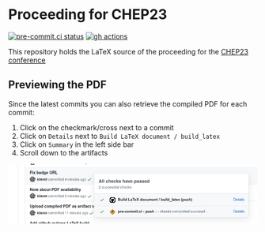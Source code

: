 # Proceeding for CHEP23

[![pre-commit.ci status](https://results.pre-commit.ci/badge/github/hsf-training/chep23-proceeding-community/main.svg)](https://results.pre-commit.ci/latest/github/hsf-training/chep23-proceeding-community/main)
[![gh actions](https://github.com/hsf-training/chep23-proceeding-community/actions/workflows/workflow.yml/badge.svg)](https://github.com/hsf-training/chep23-proceeding-community/actions)

This repository holds the LaTeX source of the proceeding for the [CHEP23 conference][chep23]

## Previewing the PDF

Since the latest commits you can also retrieve the compiled PDF for each commit:

1. Click on the checkmark/cross next to a commit
2. Click on `Details` next to `Build LaTeX document / build_latex`
3. Click on `Summary` in the left side bar
4. Scroll down to the artifacts

![Screenshot 1](readme_assets/scrot_01.png)

[chep23]: https://www.jlab.org/conference/CHEP2023
